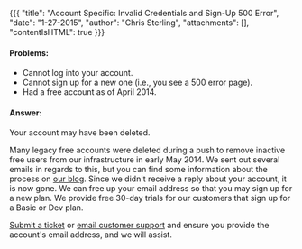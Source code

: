 {{{
  "title": "Account Specific: Invalid Credentials and Sign-Up 500 Error",
  "date": "1-27-2015",
  "author": "Chris Sterling",
  "attachments": [],
  "contentIsHTML": true
}}}

<h4>Problems:</h4>
<ul>
<li>Cannot log into your account.</li>
<li>Cannot sign up for a new one (i.e., you see a 500 error page).</li>
<li>Had a free account as of April 2014.</li>
</ul>
<h4>Answer:</h4>
<p>Your account may have been deleted.</p>
<p>Many legacy free accounts were deleted during a push to remove inactive free users from our infrastructure in early May 2014. We sent out several emails in regards to this, but you can find some information about the process on <a href="https://blog.appfog.com/changes-to-appfog-free-plans/">our blog</a>. Since we didn't receive a reply about your account, it is now gone. We can free up your email address so that you may sign up for a new plan. We provide free 30-day trials for our customers that sign up for a Basic or Dev plan.</p>
<p><a href="/tickets/new">Submit a ticket</a> or <a href="mailto:support@appfog.com">email customer support</a> and ensure you provide the account's email address, and we will assist.</p>
